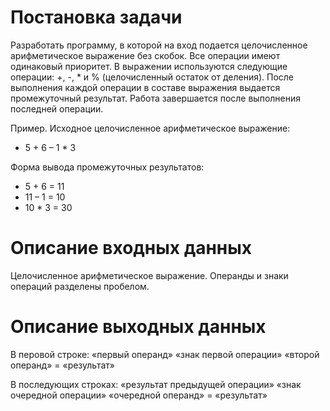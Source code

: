 # Постановка задачи
Разработать программу, в которой на вход подается целочисленное арифметическое выражение без скобок. Все операции имеют одинаковый приоритет. В выражении используются следующие операции: +, -, * и % (целочисленный остаток от деления). После выполнения каждой операции в составе выражения выдается промежуточный результат. Работа завершается после выполнения последней операции. 

Пример. Исходное целочисленное арифметическое выражение: 
+ 5 + 6 – 1 * 3 

Форма вывода промежуточных результатов: 
+ 5 + 6 = 11 
+ 11 – 1 = 10 
+ 10 * 3 = 30 

# Описание входных данных 
Целочисленное арифметическое выражение. Операнды и знаки операций разделены пробелом.
# Описание выходных данных
В перовой строке: «первый операнд» «знак первой операции» «второй операнд» = «результат» 

В последующих строках: «результат предыдущей операции» «знак очередной операции» «очередной операнд» = «результат»
